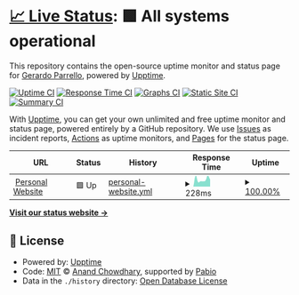 # [📈 Live Status](https://gparrello.github.io/upptime): <!--live status--> **🟩 All systems operational**

This repository contains the open-source uptime monitor and status page for [Gerardo Parrello](gparrello.com), powered by [Upptime](https://github.com/upptime/upptime).

[![Uptime CI](https://github.com/gparrello/upptime/workflows/Uptime%20CI/badge.svg)](https://github.com/gparrello/upptime/actions?query=workflow%3A%22Uptime+CI%22)
[![Response Time CI](https://github.com/gparrello/upptime/workflows/Response%20Time%20CI/badge.svg)](https://github.com/gparrello/upptime/actions?query=workflow%3A%22Response+Time+CI%22)
[![Graphs CI](https://github.com/gparrello/upptime/workflows/Graphs%20CI/badge.svg)](https://github.com/gparrello/upptime/actions?query=workflow%3A%22Graphs+CI%22)
[![Static Site CI](https://github.com/gparrello/upptime/workflows/Static%20Site%20CI/badge.svg)](https://github.com/gparrello/upptime/actions?query=workflow%3A%22Static+Site+CI%22)
[![Summary CI](https://github.com/gparrello/upptime/workflows/Summary%20CI/badge.svg)](https://github.com/gparrello/upptime/actions?query=workflow%3A%22Summary+CI%22)

With [Upptime](https://upptime.js.org), you can get your own unlimited and free uptime monitor and status page, powered entirely by a GitHub repository. We use [Issues](https://github.com/gparrello/upptime/issues) as incident reports, [Actions](https://github.com/gparrello/upptime/actions) as uptime monitors, and [Pages](https://gparrello.github.io/upptime) for the status page.

<!--start: status pages-->
<!-- This summary is generated by Upptime (https://github.com/upptime/upptime) -->
<!-- Do not edit this manually, your changes will be overwritten -->
<!-- prettier-ignore -->
| URL | Status | History | Response Time | Uptime |
| --- | ------ | ------- | ------------- | ------ |
| <img alt="" src="https://icons.duckduckgo.com/ip3/gparrello.com.ico" height="13"> [Personal Website](http://gparrello.com) | 🟩 Up | [personal-website.yml](https://github.com/gparrello/upptime/commits/HEAD/history/personal-website.yml) | <details><summary><img alt="Response time graph" src="./graphs/personal-website/response-time-week.png" height="20"> 228ms</summary><br><a href="https://gparrello.github.io/upptime/history/personal-website"><img alt="Response time 342" src="https://img.shields.io/endpoint?url=https%3A%2F%2Fraw.githubusercontent.com%2Fgparrello%2Fupptime%2FHEAD%2Fapi%2Fpersonal-website%2Fresponse-time.json"></a><br><a href="https://gparrello.github.io/upptime/history/personal-website"><img alt="24-hour response time 241" src="https://img.shields.io/endpoint?url=https%3A%2F%2Fraw.githubusercontent.com%2Fgparrello%2Fupptime%2FHEAD%2Fapi%2Fpersonal-website%2Fresponse-time-day.json"></a><br><a href="https://gparrello.github.io/upptime/history/personal-website"><img alt="7-day response time 228" src="https://img.shields.io/endpoint?url=https%3A%2F%2Fraw.githubusercontent.com%2Fgparrello%2Fupptime%2FHEAD%2Fapi%2Fpersonal-website%2Fresponse-time-week.json"></a><br><a href="https://gparrello.github.io/upptime/history/personal-website"><img alt="30-day response time 362" src="https://img.shields.io/endpoint?url=https%3A%2F%2Fraw.githubusercontent.com%2Fgparrello%2Fupptime%2FHEAD%2Fapi%2Fpersonal-website%2Fresponse-time-month.json"></a><br><a href="https://gparrello.github.io/upptime/history/personal-website"><img alt="1-year response time 342" src="https://img.shields.io/endpoint?url=https%3A%2F%2Fraw.githubusercontent.com%2Fgparrello%2Fupptime%2FHEAD%2Fapi%2Fpersonal-website%2Fresponse-time-year.json"></a></details> | <details><summary><a href="https://gparrello.github.io/upptime/history/personal-website">100.00%</a></summary><a href="https://gparrello.github.io/upptime/history/personal-website"><img alt="All-time uptime 100.00%" src="https://img.shields.io/endpoint?url=https%3A%2F%2Fraw.githubusercontent.com%2Fgparrello%2Fupptime%2FHEAD%2Fapi%2Fpersonal-website%2Fuptime.json"></a><br><a href="https://gparrello.github.io/upptime/history/personal-website"><img alt="24-hour uptime 100.00%" src="https://img.shields.io/endpoint?url=https%3A%2F%2Fraw.githubusercontent.com%2Fgparrello%2Fupptime%2FHEAD%2Fapi%2Fpersonal-website%2Fuptime-day.json"></a><br><a href="https://gparrello.github.io/upptime/history/personal-website"><img alt="7-day uptime 100.00%" src="https://img.shields.io/endpoint?url=https%3A%2F%2Fraw.githubusercontent.com%2Fgparrello%2Fupptime%2FHEAD%2Fapi%2Fpersonal-website%2Fuptime-week.json"></a><br><a href="https://gparrello.github.io/upptime/history/personal-website"><img alt="30-day uptime 100.00%" src="https://img.shields.io/endpoint?url=https%3A%2F%2Fraw.githubusercontent.com%2Fgparrello%2Fupptime%2FHEAD%2Fapi%2Fpersonal-website%2Fuptime-month.json"></a><br><a href="https://gparrello.github.io/upptime/history/personal-website"><img alt="1-year uptime 100.00%" src="https://img.shields.io/endpoint?url=https%3A%2F%2Fraw.githubusercontent.com%2Fgparrello%2Fupptime%2FHEAD%2Fapi%2Fpersonal-website%2Fuptime-year.json"></a></details>

<!--end: status pages-->

[**Visit our status website →**](https://gparrello.github.io/upptime)

## 📄 License

- Powered by: [Upptime](https://github.com/upptime/upptime)
- Code: [MIT](./LICENSE) © [Anand Chowdhary](https://anandchowdhary.com), supported by [Pabio](https://pabio.com)
- Data in the `./history` directory: [Open Database License](https://opendatacommons.org/licenses/odbl/1-0/)
